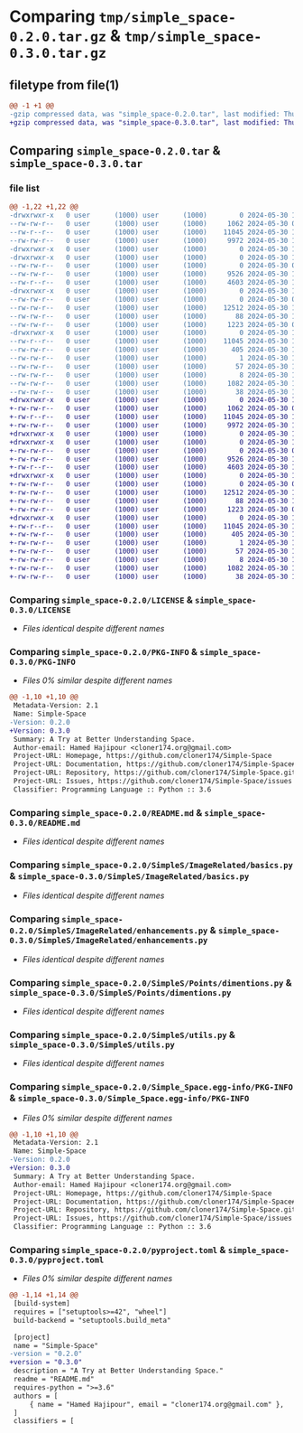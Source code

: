 # Comparing `tmp/simple_space-0.2.0.tar.gz` & `tmp/simple_space-0.3.0.tar.gz`

## filetype from file(1)

```diff
@@ -1 +1 @@
-gzip compressed data, was "simple_space-0.2.0.tar", last modified: Thu May 30 18:44:00 2024, max compression
+gzip compressed data, was "simple_space-0.3.0.tar", last modified: Thu May 30 18:56:06 2024, max compression
```

## Comparing `simple_space-0.2.0.tar` & `simple_space-0.3.0.tar`

### file list

```diff
@@ -1,22 +1,22 @@
-drwxrwxr-x   0 user      (1000) user      (1000)        0 2024-05-30 18:44:00.992218 simple_space-0.2.0/
--rw-rw-r--   0 user      (1000) user      (1000)     1062 2024-05-30 00:58:34.000000 simple_space-0.2.0/LICENSE
--rw-r--r--   0 user      (1000) user      (1000)    11045 2024-05-30 18:44:00.992218 simple_space-0.2.0/PKG-INFO
--rw-rw-r--   0 user      (1000) user      (1000)     9972 2024-05-30 18:05:04.000000 simple_space-0.2.0/README.md
-drwxrwxr-x   0 user      (1000) user      (1000)        0 2024-05-30 18:44:00.992218 simple_space-0.2.0/SimpleS/
-drwxrwxr-x   0 user      (1000) user      (1000)        0 2024-05-30 18:44:00.992218 simple_space-0.2.0/SimpleS/ImageRelated/
--rw-rw-r--   0 user      (1000) user      (1000)        0 2024-05-30 07:48:36.000000 simple_space-0.2.0/SimpleS/ImageRelated/__init__.py
--rw-rw-r--   0 user      (1000) user      (1000)     9526 2024-05-30 15:59:18.000000 simple_space-0.2.0/SimpleS/ImageRelated/basics.py
--rw-r--r--   0 user      (1000) user      (1000)     4603 2024-05-30 18:12:49.000000 simple_space-0.2.0/SimpleS/ImageRelated/enhancements.py
-drwxrwxr-x   0 user      (1000) user      (1000)        0 2024-05-30 18:44:00.992218 simple_space-0.2.0/SimpleS/Points/
--rw-rw-r--   0 user      (1000) user      (1000)        0 2024-05-30 07:48:29.000000 simple_space-0.2.0/SimpleS/Points/__init__.py
--rw-rw-r--   0 user      (1000) user      (1000)    12512 2024-05-30 15:58:52.000000 simple_space-0.2.0/SimpleS/Points/dimentions.py
--rw-rw-r--   0 user      (1000) user      (1000)       88 2024-05-30 15:58:29.000000 simple_space-0.2.0/SimpleS/__init__.py
--rw-rw-r--   0 user      (1000) user      (1000)     1223 2024-05-30 07:41:04.000000 simple_space-0.2.0/SimpleS/utils.py
-drwxrwxr-x   0 user      (1000) user      (1000)        0 2024-05-30 18:44:00.992218 simple_space-0.2.0/Simple_Space.egg-info/
--rw-r--r--   0 user      (1000) user      (1000)    11045 2024-05-30 18:44:00.000000 simple_space-0.2.0/Simple_Space.egg-info/PKG-INFO
--rw-rw-r--   0 user      (1000) user      (1000)      405 2024-05-30 18:44:00.000000 simple_space-0.2.0/Simple_Space.egg-info/SOURCES.txt
--rw-rw-r--   0 user      (1000) user      (1000)        1 2024-05-30 18:44:00.000000 simple_space-0.2.0/Simple_Space.egg-info/dependency_links.txt
--rw-rw-r--   0 user      (1000) user      (1000)       57 2024-05-30 18:44:00.000000 simple_space-0.2.0/Simple_Space.egg-info/requires.txt
--rw-rw-r--   0 user      (1000) user      (1000)        8 2024-05-30 18:44:00.000000 simple_space-0.2.0/Simple_Space.egg-info/top_level.txt
--rw-rw-r--   0 user      (1000) user      (1000)     1082 2024-05-30 18:43:45.000000 simple_space-0.2.0/pyproject.toml
--rw-rw-r--   0 user      (1000) user      (1000)       38 2024-05-30 18:44:00.992218 simple_space-0.2.0/setup.cfg
+drwxrwxr-x   0 user      (1000) user      (1000)        0 2024-05-30 18:56:06.817522 simple_space-0.3.0/
+-rw-rw-r--   0 user      (1000) user      (1000)     1062 2024-05-30 00:58:34.000000 simple_space-0.3.0/LICENSE
+-rw-r--r--   0 user      (1000) user      (1000)    11045 2024-05-30 18:56:06.817522 simple_space-0.3.0/PKG-INFO
+-rw-rw-r--   0 user      (1000) user      (1000)     9972 2024-05-30 18:05:04.000000 simple_space-0.3.0/README.md
+drwxrwxr-x   0 user      (1000) user      (1000)        0 2024-05-30 18:56:06.813522 simple_space-0.3.0/SimpleS/
+drwxrwxr-x   0 user      (1000) user      (1000)        0 2024-05-30 18:56:06.813522 simple_space-0.3.0/SimpleS/ImageRelated/
+-rw-rw-r--   0 user      (1000) user      (1000)        0 2024-05-30 07:48:36.000000 simple_space-0.3.0/SimpleS/ImageRelated/__init__.py
+-rw-rw-r--   0 user      (1000) user      (1000)     9526 2024-05-30 15:59:18.000000 simple_space-0.3.0/SimpleS/ImageRelated/basics.py
+-rw-r--r--   0 user      (1000) user      (1000)     4603 2024-05-30 18:12:49.000000 simple_space-0.3.0/SimpleS/ImageRelated/enhancements.py
+drwxrwxr-x   0 user      (1000) user      (1000)        0 2024-05-30 18:56:06.813522 simple_space-0.3.0/SimpleS/Points/
+-rw-rw-r--   0 user      (1000) user      (1000)        0 2024-05-30 07:48:29.000000 simple_space-0.3.0/SimpleS/Points/__init__.py
+-rw-rw-r--   0 user      (1000) user      (1000)    12512 2024-05-30 15:58:52.000000 simple_space-0.3.0/SimpleS/Points/dimentions.py
+-rw-rw-r--   0 user      (1000) user      (1000)       88 2024-05-30 18:54:16.000000 simple_space-0.3.0/SimpleS/__init__.py
+-rw-rw-r--   0 user      (1000) user      (1000)     1223 2024-05-30 07:41:04.000000 simple_space-0.3.0/SimpleS/utils.py
+drwxrwxr-x   0 user      (1000) user      (1000)        0 2024-05-30 18:56:06.817522 simple_space-0.3.0/Simple_Space.egg-info/
+-rw-r--r--   0 user      (1000) user      (1000)    11045 2024-05-30 18:56:06.000000 simple_space-0.3.0/Simple_Space.egg-info/PKG-INFO
+-rw-rw-r--   0 user      (1000) user      (1000)      405 2024-05-30 18:56:06.000000 simple_space-0.3.0/Simple_Space.egg-info/SOURCES.txt
+-rw-rw-r--   0 user      (1000) user      (1000)        1 2024-05-30 18:56:06.000000 simple_space-0.3.0/Simple_Space.egg-info/dependency_links.txt
+-rw-rw-r--   0 user      (1000) user      (1000)       57 2024-05-30 18:56:06.000000 simple_space-0.3.0/Simple_Space.egg-info/requires.txt
+-rw-rw-r--   0 user      (1000) user      (1000)        8 2024-05-30 18:56:06.000000 simple_space-0.3.0/Simple_Space.egg-info/top_level.txt
+-rw-rw-r--   0 user      (1000) user      (1000)     1082 2024-05-30 18:54:38.000000 simple_space-0.3.0/pyproject.toml
+-rw-rw-r--   0 user      (1000) user      (1000)       38 2024-05-30 18:56:06.817522 simple_space-0.3.0/setup.cfg
```

### Comparing `simple_space-0.2.0/LICENSE` & `simple_space-0.3.0/LICENSE`

 * *Files identical despite different names*

### Comparing `simple_space-0.2.0/PKG-INFO` & `simple_space-0.3.0/PKG-INFO`

 * *Files 0% similar despite different names*

```diff
@@ -1,10 +1,10 @@
 Metadata-Version: 2.1
 Name: Simple-Space
-Version: 0.2.0
+Version: 0.3.0
 Summary: A Try at Better Understanding Space.
 Author-email: Hamed Hajipour <cloner174.org@gmail.com>
 Project-URL: Homepage, https://github.com/cloner174/Simple-Space
 Project-URL: Documentation, https://github.com/cloner174/Simple-Space#readme
 Project-URL: Repository, https://github.com/cloner174/Simple-Space.git
 Project-URL: Issues, https://github.com/cloner174/Simple-Space/issues
 Classifier: Programming Language :: Python :: 3.6
```

### Comparing `simple_space-0.2.0/README.md` & `simple_space-0.3.0/README.md`

 * *Files identical despite different names*

### Comparing `simple_space-0.2.0/SimpleS/ImageRelated/basics.py` & `simple_space-0.3.0/SimpleS/ImageRelated/basics.py`

 * *Files identical despite different names*

### Comparing `simple_space-0.2.0/SimpleS/ImageRelated/enhancements.py` & `simple_space-0.3.0/SimpleS/ImageRelated/enhancements.py`

 * *Files identical despite different names*

### Comparing `simple_space-0.2.0/SimpleS/Points/dimentions.py` & `simple_space-0.3.0/SimpleS/Points/dimentions.py`

 * *Files identical despite different names*

### Comparing `simple_space-0.2.0/SimpleS/utils.py` & `simple_space-0.3.0/SimpleS/utils.py`

 * *Files identical despite different names*

### Comparing `simple_space-0.2.0/Simple_Space.egg-info/PKG-INFO` & `simple_space-0.3.0/Simple_Space.egg-info/PKG-INFO`

 * *Files 0% similar despite different names*

```diff
@@ -1,10 +1,10 @@
 Metadata-Version: 2.1
 Name: Simple-Space
-Version: 0.2.0
+Version: 0.3.0
 Summary: A Try at Better Understanding Space.
 Author-email: Hamed Hajipour <cloner174.org@gmail.com>
 Project-URL: Homepage, https://github.com/cloner174/Simple-Space
 Project-URL: Documentation, https://github.com/cloner174/Simple-Space#readme
 Project-URL: Repository, https://github.com/cloner174/Simple-Space.git
 Project-URL: Issues, https://github.com/cloner174/Simple-Space/issues
 Classifier: Programming Language :: Python :: 3.6
```

### Comparing `simple_space-0.2.0/pyproject.toml` & `simple_space-0.3.0/pyproject.toml`

 * *Files 0% similar despite different names*

```diff
@@ -1,14 +1,14 @@
 [build-system]
 requires = ["setuptools>=42", "wheel"]
 build-backend = "setuptools.build_meta"
 
 [project]
 name = "Simple-Space"
-version = "0.2.0"
+version = "0.3.0"
 description = "A Try at Better Understanding Space."
 readme = "README.md"
 requires-python = ">=3.6"
 authors = [
     { name = "Hamed Hajipour", email = "cloner174.org@gmail.com" },
 ]
 classifiers = [
```

